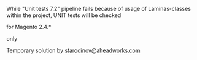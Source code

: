 While "Unit tests 7.2" pipeline fails because of usage of Laminas-classes within the project, UNIT tests will be checked 

for Magento 2.4.*

only

Temporary solution by starodinov@aheadworks.com 